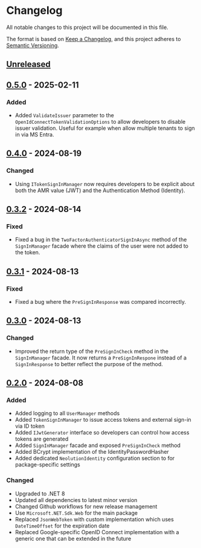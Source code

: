 # Changelog

All notable changes to this project will be documented in this file.

The format is based on [Keep a Changelog](https://keepachangelog.com/en/1.0.0/),
and this project adheres to [Semantic Versioning](https://semver.org/spec/v2.0.0.html).

## [Unreleased]

## [0.5.0] - 2025-02-11

### Added

- Added `ValidateIssuer` parameter to the `OpenIdConnectTokenValidationOptions` to allow developers to disable issuer validation. Useful for example when allow multiple tenants to sign in via MS Entra.

## [0.4.0] - 2024-08-19

### Changed

- Using `ITokenSignInManager` now requires developers to be explicit about both the AMR value (JWT) and the Authentication Method (Identity).

## [0.3.2] - 2024-08-14

### Fixed

- Fixed a bug in the `TwoFactorAuthenticatorSignInAsync` method of the `SignInManager` facade where the claims of the user were not added to the token.

## [0.3.1] - 2024-08-13

### Fixed

- Fixed a bug where the `PreSignInResponse` was compared incorrectly.

## [0.3.0] - 2024-08-13

### Changed

- Improved the return type of the `PreSignInCheck` method in the `SignInManager` facade. It now returns a `PreSignInRespone` instead of a `SignInResponse` to better reflect the purpose of the method.

## [0.2.0] - 2024-08-08

### Added

- Added logging to all `UserManager` methods
- Added `TokenSignInManager` to issue access tokens and external sign-in via ID token
- Added `IJwtGenerator` interface so developers can control how access tokens are generated
- Added `SignInManager` facade and exposed `PreSignInCheck` method
- Added BCrypt implementation of the IdentityPasswordHasher
- Added dedicated `NeolutionIdentity` configuration section to for package-specific settings

### Changed

- Upgraded to .NET 8
- Updated all dependencies to latest minor version
- Changed Github workflows for new release management
- Use `Microsoft.NET.Sdk.Web` for the main package
- Replaced `JsonWebToken` with custom implementation which uses `DateTimeOffset` for the expiration date
- Replaced Google-specific OpenID Connect implementation with a generic one that can be extended in the future

[unreleased]: https://github.com/neolution-ch/Neolution.Extensions.Identity/compare/0.5.0...HEAD
[0.5.0]: https://github.com/neolution-ch/Neolution.Extensions.Identity/compare/0.4.0...0.5.0
[0.4.0]: https://github.com/neolution-ch/Neolution.Extensions.Identity/compare/0.3.2...0.4.0
[0.3.2]: https://github.com/neolution-ch/Neolution.Extensions.Identity/compare/0.3.1...0.3.2
[0.3.1]: https://github.com/neolution-ch/Neolution.Extensions.Identity/compare/0.3.0...0.3.1
[0.3.0]: https://github.com/neolution-ch/Neolution.Extensions.Identity/compare/0.2.0...0.3.0
[0.2.0]: https://github.com/neolution-ch/Neolution.Extensions.Identity/compare/0.2.0-beta.2...0.2.0
